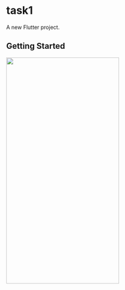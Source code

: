 # task1

A new Flutter project.

## Getting Started

<img src="https://user-images.githubusercontent.com/92157668/192308239-18192009-fbed-4019-b3b9-0cce8311c133.jpg" width="300" height="600">


